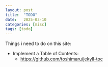 ```yaml
---
layout: post
title:  "TODO"
date:   2025-03-10
categories: [misc]
tags: [todo]
---
```


Things i need to do on this site:

- Implement a Table of Contents:
    - https://github.com/toshimaru/jekyll-toc

